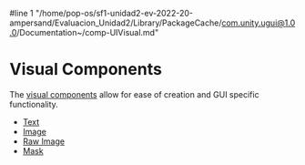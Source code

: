 #line 1 "/home/pop-os/sf1-unidad2-ev-2022-20-ampersand/Evaluacion_Unidad2/Library/PackageCache/com.unity.ugui@1.0.0/Documentation~/comp-UIVisual.md"
# Visual Components

The [visual components](UIVisualComponents.md) allow for ease of creation and GUI specific functionality.

* [Text](script-Text.md)
* [Image](script-Image.md)
* [Raw Image](script-RawImage.md)
* [Mask](script-Mask.md)
